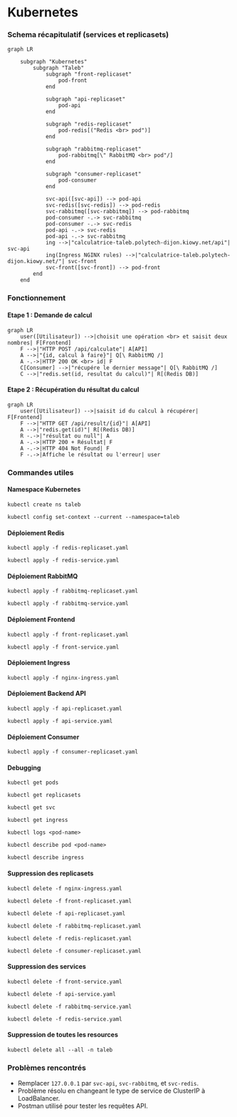 # Kubernetes

### Schema récapitulatif (services et replicasets)

```mermaid
graph LR
    
    subgraph "Kubernetes"
        subgraph "Taleb"
            subgraph "front-replicaset"
                pod-front
            end
            
            subgraph "api-replicaset"
                pod-api
            end
            
            subgraph "redis-replicaset"
                pod-redis[("Redis <br> pod")]
            end
            
            subgraph "rabbitmq-replicaset"
                pod-rabbitmq[\" RabbitMQ <br> pod"/]
            end
            
            subgraph "consumer-replicaset"
                pod-consumer
            end
            
            svc-api([svc-api]) --> pod-api
            svc-redis([svc-redis]) --> pod-redis
            svc-rabbitmq([svc-rabbitmq]) --> pod-rabbitmq
            pod-consumer -.-> svc-rabbitmq
            pod-consumer -.-> svc-redis
            pod-api -.-> svc-redis
            pod-api -.-> svc-rabbitmq
            ing -->|"calculatrice-taleb.polytech-dijon.kiowy.net/api"| svc-api
            ing(Ingress NGINX rules) -->|"calculatrice-taleb.polytech-dijon.kiowy.net/"| svc-front
            svc-front([svc-front]) --> pod-front
        end
    end
```
### Fonctionnement
#### Etape 1 : Demande de calcul

```mermaid
graph LR
    user([Utilisateur]) -->|choisit une opération <br> et saisit deux nombres| F[Frontend]
    F -->|"HTTP POST /api/calculate"| A[API]
    A -->|"{id, calcul à faire}"| Q[\ RabbitMQ /]
    A -.->|HTTP 200 OK <br> id| F
    C[Consumer] -->|"récupére le dernier message"| Q[\ RabbitMQ /]
    C -->|"redis.set(id, resultat du calcul)"| R[(Redis DB)]
```

#### Etape 2 : Récupération du résultat du calcul

```mermaid
graph LR
    user([Utilisateur]) -->|saisit id du calcul à récupérer| F[Frontend]
    F -->|"HTTP GET /api/result/{id}"| A[API]
    A -->|"redis.get(id)"| R[(Redis DB)]
    R -.->|"résultat ou null"| A
    A -.->|HTTP 200 + Résultat| F
    A -.->|HTTP 404 Not Found| F
    F -.->|Affiche le résultat ou l'erreur| user
```
### Commandes utiles

#### Namespace Kubernetes

```shell
kubectl create ns taleb
```
```shell
kubectl config set-context --current --namespace=taleb
```

#### Déploiement Redis

```shell
kubectl apply -f redis-replicaset.yaml
```
```shell
kubectl apply -f redis-service.yaml
```

#### Déploiement RabbitMQ

```shell
kubectl apply -f rabbitmq-replicaset.yaml
```
```shell
kubectl apply -f rabbitmq-service.yaml
```

#### Déploiement Frontend

```shell
kubectl apply -f front-replicaset.yaml
```
```shell
kubectl apply -f front-service.yaml
```

#### Déploiement Ingress

```shell
kubectl apply -f nginx-ingress.yaml
```

#### Déploiement Backend API

```shell
kubectl apply -f api-replicaset.yaml
```
```shell
kubectl apply -f api-service.yaml
```

#### Déploiement Consumer
```shell
kubectl apply -f consumer-replicaset.yaml
```

#### Debugging
```shell
kubectl get pods
```
```shell
kubectl get replicasets
```
```shell
kubectl get svc
```
```shell
kubectl get ingress
```
```shell
kubectl logs <pod-name>
```
```shell
kubectl describe pod <pod-name>
```
```shell
kubectl describe ingress
```

#### Suppression des replicasets

```shell
kubectl delete -f nginx-ingress.yaml
```
```shell
kubectl delete -f front-replicaset.yaml
```
```shell
kubectl delete -f api-replicaset.yaml
```
```shell
kubectl delete -f rabbitmq-replicaset.yaml
```
```shell
kubectl delete -f redis-replicaset.yaml
```
```shell
kubectl delete -f consumer-replicaset.yaml
```

#### Suppression des services

```shell
kubectl delete -f front-service.yaml
```
```shell
kubectl delete -f api-service.yaml
```
```shell
kubectl delete -f rabbitmq-service.yaml
```
```shell
kubectl delete -f redis-service.yaml
```

#### Suppression de toutes les resources

```shell
kubectl delete all --all -n taleb
```

### Problèmes rencontrés
- Remplacer `127.0.0.1` par `svc-api`, `svc-rabbitmq`, et `svc-redis`.
- Problème résolu en changeant le type de service de ClusterIP à LoadBalancer.
- Postman utilisé pour tester les requêtes API.


